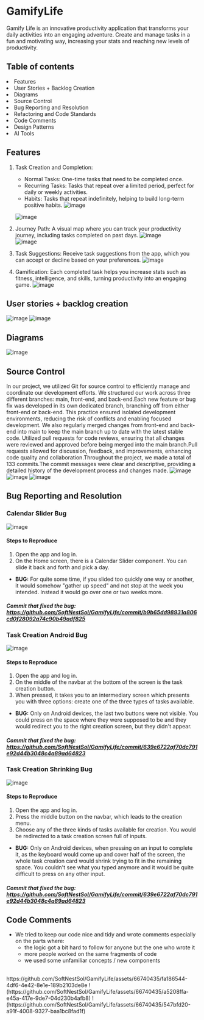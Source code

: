 # GamifyLife
Gamify Life is an innovative productivity application that transforms your daily activities into an engaging adventure. Create and manage tasks in a fun and motivating way, increasing your stats and reaching new levels of productivity.

## Table of contents
<li> Features </li>
<li> User Stories + Backlog Creation </li>
<li> Diagrams </li>
<li> Source Control </li>
<li> Bug Reporting and Resolution </li>
<li> Refactoring and Code Standards </li>
<li> Code Comments </li>
<li> Design Patterns </li>
<li> AI Tools </li>

## Features 
1. Task Creation and Completion:
   - Normal Tasks: One-time tasks that need to be completed once.
   - Recurring Tasks: Tasks that repeat over a limited period, perfect for daily or weekly activities.
   - Habits: Tasks that repeat indefinitely, helping to build long-term positive habits.
   ![image](https://github.com/SoftNestSol/GamifyLife/assets/115917247/1d3ce04e-4ad5-4652-b7e8-8cf8927e7bc4)

   ![image](https://github.com/SoftNestSol/GamifyLife/assets/115917247/cabfd2f4-67f4-4c4a-9913-09c0bd588927)



2. Journey Path: A visual map where you can track your productivity journey, including tasks completed on past days.
   ![image](https://github.com/SoftNestSol/GamifyLife/assets/115917247/cea1aafa-4cba-47e3-a01e-b7d4fbc07ef3)
   <br>
   ![image](https://github.com/SoftNestSol/GamifyLife/assets/115917247/6372e822-fe95-434c-a7a9-bd895a113b7d)



4. Task Suggestions: Receive task suggestions from the app, which you can accept or decline based on your preferences.
   ![image](https://github.com/SoftNestSol/GamifyLife/assets/115917247/7e067f35-9836-4a42-a045-0b979622d8ec)

6. Gamification: Each completed task helps you increase stats such as fitness, intelligence, and skills, turning productivity into an engaging game.
   ![image](https://github.com/SoftNestSol/GamifyLife/assets/115917247/954fa2e6-95bc-4896-971d-dad053261ff4)

## User stories + backlog creation
   ![image](https://github.com/SoftNestSol/GamifyLife/assets/115917247/2f5e2576-e4a3-4ce1-ad2d-fef6242e5c77)
   ![image](https://github.com/SoftNestSol/GamifyLife/assets/115917247/d2033c71-2c18-4468-bf3f-0524247315ce)

## Diagrams
![image](https://github.com/SoftNestSol/GamifyLife/assets/115917247/74a8c240-3e70-4619-a06d-5f4fc57b8735)

## Source Control
In our project, we utilized Git for source control to efficiently manage and coordinate our development efforts. We structured our work across three different branches: main, front-end, and back-end.Each new feature or bug fix was developed in its own dedicated branch, branching off from either front-end or back-end.
This practice ensured isolated development environments, reducing the risk of conflicts and enabling focused development. We also regularly merged changes from front-end and back-end into main to keep the main branch up to date with the latest stable code. Utilized pull requests for code reviews, ensuring that all changes were reviewed and approved before being merged into the main branch.Pull requests allowed for discussion, feedback, and improvements, enhancing code quality and collaboration.Throughout the project, we made a total of 133 commits.The commit messages were clear and descriptive, providing a detailed history of the development process and changes made.
![image](https://github.com/SoftNestSol/GamifyLife/assets/115917247/88577357-004a-4979-83d4-510d6fa056e8)
![image](https://github.com/SoftNestSol/GamifyLife/assets/115917247/17113e92-bcc7-4904-8973-66961df060c1)
![image](https://github.com/SoftNestSol/GamifyLife/assets/115917247/67528e89-5a4a-4751-86f6-f9773f4ccf1a)

## Bug Reporting and Resolution
### Calendar Slider Bug
![image](https://github.com/SoftNestSol/GamifyLife/assets/66740435/f96e66dc-9d85-4b08-8e22-5d3dc96af624)
#### Steps to Reproduce
1. Open the app and log in.
2. On the Home screen, there is a Calendar Slider component. You can slide it back and forth and pick a day.
* **BUG:** For quite some time, if you slided too quickly one way or another, it would somehow "gather up speed" and not stop at the week you intended. Instead it would go over one or two weeks more.
##### Commit that fixed the bug: https://github.com/SoftNestSol/GamifyLife/commit/b9b65dd98931a806cd0f28092a74c90b49adf825

### Task Creation Android Bug
![image](https://github.com/SoftNestSol/GamifyLife/assets/66740435/bbecfed8-8a26-43d0-ba61-705cad99a495)
#### Steps to Reproduce
1. Open the app and log in.
2. On the middle of the navbar at the bottom of the screen is the task creation button.
3. When pressed, it takes you to an intermediary screen which presents you with three options: create one of the three types of tasks available. 
* **BUG:** Only on Android devices, the last two buttons were not visible. You could press on the space where they were supposed to be and they would redirect you to the right creation screen, but they didn't appear.
##### Commit that fixed the bug: https://github.com/SoftNestSol/GamifyLife/commit/639e6722af70dc791e92d44b3048c4a89ad64823

### Task Creation Shrinking Bug
![image](https://github.com/SoftNestSol/GamifyLife/assets/66740435/d5c9ef79-d950-4cea-bce1-d1f23b1ac46c)
#### Steps to Reproduce
1. Open the app and log in.
2. Press the middle button on the navbar, which leads to the creation menu.
3. Choose any of the three kinds of tasks available for creation. You would be redirected to a task creation screen full of inputs.
* **BUG:** Only on Android devices, when pressing on an input to complete it, as the keyboard would come up and cover half of the screen, the whole task creation card would shrink trying to fit in the remaining space. You couldn't see what you typed anymore and it would be quite difficult to press on any other input.
##### Commit that fixed the bug: https://github.com/SoftNestSol/GamifyLife/commit/639e6722af70dc791e92d44b3048c4a89ad64823


## Code Comments
* We tried to keep our code nice and tidy and wrote comments especially on the parts where:
  - the logic got a bit hard to follow for anyone but the one who wrote it
  - more people worked on the same fragments of code
  - we used some unfamiliar concepts / new components
<br/>
https://github.com/SoftNestSol/GamifyLife/assets/66740435/fa186544-4df6-4e42-8e1e-189b2103de8e
!(https://github.com/SoftNestSol/GamifyLife/assets/66740435/a5208ffa-e45a-417e-9de7-04d230b4afb8)
!(https://github.com/SoftNestSol/GamifyLife/assets/66740435/547bfd20-a91f-4008-9327-baa1bc8fad1f)


